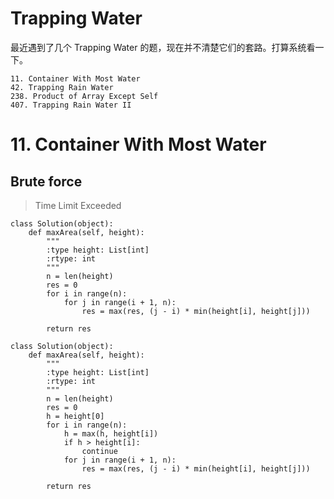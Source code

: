 # Trapping Water
最近遇到了几个 Trapping Water 的题，现在并不清楚它们的套路。打算系统看一下。

```
11. Container With Most Water
42. Trapping Rain Water
238. Product of Array Except Self
407. Trapping Rain Water II
```

# 11. Container With Most Water

## Brute force
> Time Limit Exceeded

```
class Solution(object):
    def maxArea(self, height):
        """
        :type height: List[int]
        :rtype: int
        """
        n = len(height)
        res = 0
        for i in range(n):
            for j in range(i + 1, n):
                res = max(res, (j - i) * min(height[i], height[j]))

        return res
```

```
class Solution(object):
    def maxArea(self, height):
        """
        :type height: List[int]
        :rtype: int
        """
        n = len(height)
        res = 0
        h = height[0]
        for i in range(n):
            h = max(h, height[i])
            if h > height[i]:
                continue
            for j in range(i + 1, n):
                res = max(res, (j - i) * min(height[i], height[j]))

        return res
```
